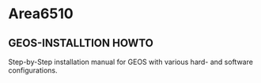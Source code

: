 # Area6510

## GEOS-INSTALLTION HOWTO
Step-by-Step installation manual for GEOS with various hard- and software configurations.
